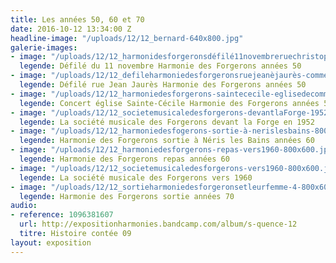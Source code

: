 ```yaml
---
title: Les années 50, 60 et 70
date: 2016-10-12 13:34:00 Z
headline-image: "/uploads/12/12_bernard-640x800.jpg"
galerie-images:
- image: "/uploads/12/12_harmonidesforgeronsdéfilé11novembreruechristophethivrier-800x600.jpg"
  legende: Défilé du 11 novembre Harmonie des Forgerons années 50
- image: "/uploads/12/12_defileharmoniedesforgeronsruejeanèjaurès-commentry-800x600.jpg"
  legende: Défilé rue Jean Jaurès Harmonie des Forgerons années 50
- image: "/uploads/12/12_harmoniedesforgerons-saintececile-eglisedecommentry-800x600.jpg"
  legende: Concert église Sainte-Cécile Harmonie des Forgerons années 50
- image: "/uploads/12/12_societemusicaledesforgerons-devantlaForge-1952-800x600.jpg"
  legende: La société musicale des Forgerons devant la Forge en 1952
- image: "/uploads/12/12_harmoniedesfogerons-sortie-à-nerislesbains-800x600.jpg"
  legende: Harmonie des Forgerons sortie à Néris les Bains années 60
- image: "/uploads/12/12_harmoniedesforgerons-repas-vers1960-800x600.jpg"
  legende: Harmonie des Forgerons repas années 60
- image: "/uploads/12/12_societemusicaledesforgerons-vers1960-800x600.jpg"
  legende: La société musicale des Forgerons vers 1960
- image: "/uploads/12/12_sortieharmoniedesforgeronsetleurfemme-4-800x600.jpg"
  legende: Harmonie des Forgerons sortie années 70
audio:
- reference: 1096381607
  url: http://expositionharmonies.bandcamp.com/album/s-quence-12
  titre: Histoire contée 09
layout: exposition
---
```


